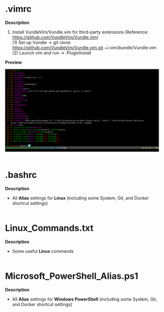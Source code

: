 # .vimrc

**Description**  
1. Install VundleVim/Vundle.vim for third-party extensions (Reference: https://github.com/VundleVim/Vundle.vim)  
  (1) Set up Vundle → git clone https://github.com/VundleVim/Vundle.vim.git ~/.vim/bundle/Vundle.vim  
  (2) Launch vim and run → :PluginInstall
  
**Preview**  

![image](https://github.com/KBLin1996/.vimrc/blob/master/preview.png)<br><br>

# .bashrc

**Description**
* All **Alias** settings for **Linux** (including some System, Git, and Docker shortcut settings)<br><br>

# Linux_Commands.txt

**Description**
* Some useful **Linux** commands<br><br>

# Microsoft_PowerShell_Alias.ps1

**Description**

* All **Alias** settings for **Windows PowerShell** (including some System, Git, and Docker shortcut settings)
